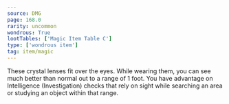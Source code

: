 ```yaml
---
source: DMG
page: 168.0
rarity: uncommon
wondrous: True
lootTables: ['Magic Item Table C']
type: ['wondrous item']
tag: item/magic
---
```


These crystal lenses fit over the eyes. While wearing them, you can see much better than normal out to a range of 1 foot. You have advantage on Intelligence (Investigation) checks that rely on sight while searching an area or studying an object within that range.


